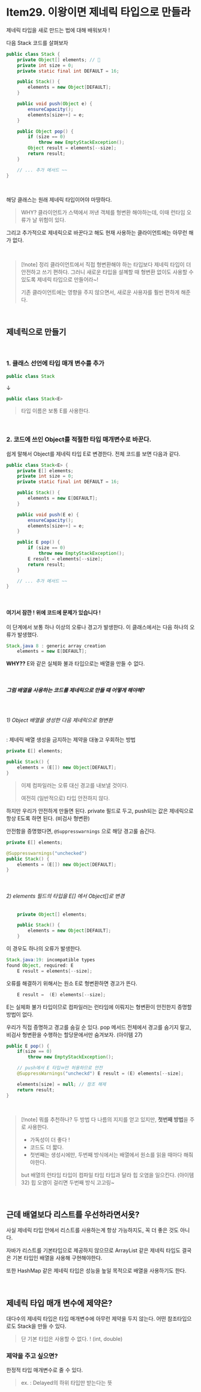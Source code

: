 # Item29. 이왕이면 제네릭 타입으로 만들라

제네릭 타입을 새로 만드는 법에 대해 배워보자 !

다음 Stack 코드를 살펴보자

```java
public class Stack {
	private Object[] elements; // 🤮
	private int size = 0;
	private static final int DEFAULT = 16;

	public Stack() {
		elements = new Object[DEFAULT];
	}

	public void push(Object e) {
		ensureCapacity();
		elements[size++] = e;
	}

	public Object pop() { 
		if (size == 0)
			throw new EmptyStackException();
		Object result = elements[--size];
		return result;
	}

	// ... 추가 메서드 ~~
}
```

<br>

해당 클래스는 원래 제네릭 타입이어야 마땅하다.

>WHY?
>클라이언트가 스택에서 꺼낸 객체를 형변환 해야하는데, 이때 런타임 오류가 날 위험이 있다.

그리고 추가적으로 제네릭으로 바꾼다고 해도 현재 사용하는 클라이언트에는 아무런 해가 없다.

<br>

> [!note] 정리
> 클라이언트에서 직접 형변환해야 하는 타입보다 제네릭 타입이 더 안전하고 쓰기 편하다.
> 그러니 새로운 타입을 설꼐할 때 형변환 없이도 사용할 수 있도록 제네릭 타입으로 만들어라~!
> 
> 기존 클라이언트에는 영향을 주지 않으면서, 새로운 사용자를 훨씬 편하게 해준다.

<br>

## 제네릭으로 만들기 

<br>

### 1. 클래스 선언에 타입 매개 변수를 추가


```java
public class Stack
```
↓
```java
public class Stack<E>
```

> 타입 이름은 보통 E를 사용한다.

<br>

### 2. 코드에 쓰인 Object를 적절한 타입 매개변수로 바꾼다.


쉽게 말해서 Object를 제네릭 타입 E로 변경한다.
전체 코드를 보면 다음과 같다.

```java
public class Stack<E> { 
	private E[] elements; 
	private int size = 0;
	private static final int DEFAULT = 16;

	public Stack() {
		elements = new E[DEFAULT];
	}

	public void push(E e) {
		ensureCapacity();
		elements[size++] = e;
	}

	public E pop() { 
		if (size == 0)
			throw new EmptyStackException();
		E result = elements[--size];
		return result;
	}

	// ... 추가 메서드 ~~
}
```

<br>

#### 여기서 잠깐 ! 위에 코드에 문제가 있습니다 !

이 단계에서 보통 하나 이상의 오류나 경고가 발생한다.
이 클래스에서는 다음 하나의 오류가 발생했다.

```java
Stack.java 8 : generic array creation
	elements = new E[DEFAULT];
```

**WHY??**
E와 같은 실체화 불과 타입으로는 배열을 만들 수 없다.

<br>

##### 그럼 배열을 사용하는 코드를 제네릭으로 만들 때 어떻게 해야해?

<br>

###### 1) Object 배열을 생성한 다음 제네릭으로 형변환

: 제네릭 배열 생성을 금지하는 제약을 대놓고 우회하는 방법

```java
private E[] elements; 

public Stack() {
	elements = (E[]) new Object[DEFAULT];
}
```

> 이제 컴파일러는 오류 대신 경고를 내보낼 것이다.
> 
> 여전히 (일반적으로) 타입 안전하지 않다.


하지만 우리가 안전하게 만들면 된다. 
private 필드로 두고, push되는 값은 제네릭으로 항상 E도록 하면 된다. (비검사 형변환)

안전함을 증명했다면, `@Suppresswarnings` 으로 해당 경고룰 숨긴다.

```java
private E[] elements; 

@Suppresswarnings("unchecked")
public Stack() {
	elements = (E[]) new Object[DEFAULT];
}
```

<br>

###### 2) elements 필드의 타입을 E[] 에서 Object[]로 변경

```java
	private Object[] elements; 

	public Stack() {
		elements = new Object[DEFAULT];
	}
```

이 경우도 하나의 오류가 발생한다.

```java
Stack.java:19: incompatible types
found Object, required: E
	E result = elements[--size];
```

오류를 해결하기 위해서는 원소 E로 형변환하면 경고가 뜬다.

```java
	E result =  (E) elements[--size];
```

E는 실체화 불가 타입이므로 컴파일러는 런타임에 이뤄지는 형변환이 안전한지 증명할 방법이 없다.

우리가 직접 증명하고 경고를 숨길 순 있다.
pop 메서드 전체에서 경고를 숨기지 말고, 비검사 형변환을 수행하는 할당문에서만 숨겨보자. (아이템 27)

```java
public E pop() {
	if(size == 0)
		throw new EmptyStackException();

	// push에서 E 타입ㅂ만 허용하므로 안전
	@SuppressWarnings("uncheckd") E result = (E) elements[--size];

	elements[size] = null; // 참조 해제
	return result;
}
```

<br>

> [!note]  뭐를 추천하나?
>  두 방법 다 나름의 지지를 얻고 있지만, **첫번째 방법**을 주로 사용한다.
>  - 가독성이 더 좋다 !
>  - 코드도 더 짧다.  
>  - 첫번째는 생성시에만, 두번째 방식에서는 배열에서 원소를 읽을 때마다 해줘야한다.
>  
>  but 
>  배열의 런타임 타입이 컴파일 타임 타입과 달라 힙 오염을 일으킨다. (아이템 32)
>  힙 오염이 걸리면 두번째 방식 고고링~

<br>

## 근데 배열보다 리스트를 우선하라면서욧?

사실 제네릭 타입 안에서 리스트를 사용하는게 항상 가능하지도, 꼭 더 좋은 것도 아니다.

자바가 리스트를 기본타입으로 제공하지 않으므로 ArrayList 같은 제네릭 타입도 결국은 기본 타입인 배열을 사용해 구현해야한다.

또한 HashMap 같은 제네릭 타입은 성능을 높일 목적으로 배열을 사용하기도 한다.

<br>

## 제네릭 타입 매개 변수에 제약은?

대다수의 제네릭 타입은 타입 매개변수에 아무런 제약을 두지 않는다.
어떤 참조타입으로도 Stack을 만들 수 있다.

> 단 기본 타입은 사용할 수 없다. ! (int, double)

### 제약을 주고 싶으면?

한정적 타입 매개변수로 줄 수 있다. 

> ex. <E extends Delayed> : Delayed의 하위 타입만 받는다는 뜻

